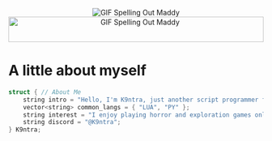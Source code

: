 <p align="center">
  <img src="https://cdn.discordapp.com/attachments/942476031649013840/1237047616299204708/text_8.gif?ex=66f6179e&is=66f4c61e&hm=645425858717331686d7fa628c838d145133f7c6d88d732f9a4cb920776a8225&" alt="GIF Spelling Out Maddy">
  <img width="100%" height="50px" src="https://www.seekpng.com/png/full/36-364027_grid-transparent-vaporwave-floor.png" alt="GIF Spelling Out Maddy">
</p>

# A little about myself
```c++
struct { // About Me
    string intro = "Hello, I'm K9ntra, just another script programmer for Roblox and other platforms.";
    vector<string> common_langs = { "LUA", "PY" };
    string interest = "I enjoy playing horror and exploration games online.";
    string discord = "@K9ntra";
} K9ntra;
```
